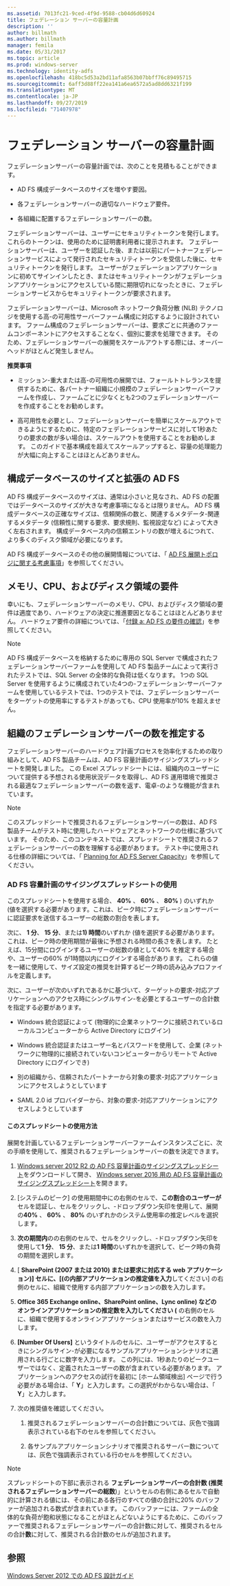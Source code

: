```yaml
---
ms.assetid: 7013fc21-9ced-4f9d-9588-cb04d6d60924
title: フェデレーション サーバーの容量計画
description: ''
author: billmath
ms.author: billmath
manager: femila
ms.date: 05/31/2017
ms.topic: article
ms.prod: windows-server
ms.technology: identity-adfs
ms.openlocfilehash: 418bc5d53a2bd11afa8563b07bbff76c89495715
ms.sourcegitcommit: 6aff3d88ff22ea141a6ea6572a5ad8dd6321f199
ms.translationtype: MT
ms.contentlocale: ja-JP
ms.lasthandoff: 09/27/2019
ms.locfileid: "71407978"
---
```

# <a name="planning-for-federation-server-capacity"></a>フェデレーション サーバーの容量計画

フェデレーションサーバーの容量計画では、次のことを見積もることができます。  
  
-   AD FS 構成データベースのサイズを増やす要因。  
  
-   各フェデレーションサーバーの適切なハードウェア要件。  
  
-   各組織に配置するフェデレーションサーバーの数。  
  
フェデレーションサーバーは、ユーザーにセキュリティトークンを発行します。 これらのトークンは、使用のために証明書利用者に提示されます。 フェデレーションサーバーは、ユーザーを認証した後、または以前にパートナーフェデレーションサービスによって発行されたセキュリティトークンを受信した後に、セキュリティトークンを発行します。 ユーザーがフェデレーションアプリケーションに初めてサインインしたとき、またはセキュリティトークンがフェデレーションアプリケーションにアクセスしている間に期限切れになったときに、フェデレーションサービスからセキュリティトークンが要求されます。  
  
フェデレーションサーバーは、Microsoft ネットワーク負荷分散 \(NLB\) テクノロジを使用する高\-の可用性サーバーファーム構成に対応するように設計されています。 ファーム構成のフェデレーションサーバーは、要求ごとに共通のファームコンポーネントにアクセスすることなく、個別に要求を処理できます。 そのため、フェデレーションサーバーの展開をスケールアウトする際には、オーバーヘッドがほとんど発生しません。  
  
**推奨事項**  
  
-   ミッション\-重大または高\-の可用性の展開では、フォールトトレランスを提供するために、各パートナー組織に小規模のフェデレーションサーバーファームを作成し、ファームごとに少なくとも2つのフェデレーションサーバーを作成することをお勧めします。  
  
-   高可用性を必要とし、フェデレーションサーバーを簡単にスケールアウトできるようにするために、特定のフェデレーションサービスに対して1秒あたりの要求の数が多い場合は、スケールアウトを使用することをお勧めします。 このガイドで基本構成を超えてスケールアップすると、容量の処理能力が大幅に向上することはほとんどありません。  
  
## <a name="ad-fs-configuration-database-size-and-growth"></a>構成データベースのサイズと拡張の AD FS  
AD FS 構成データベースのサイズは、通常は小さいと見なされ、AD FS の配置ではデータベースのサイズが大きな考慮事項になるとは限りません。  AD FS 構成データベースの正確なサイズは、信頼関係の数と、関連するメタデータ\-関連するメタデータ (信頼性に関する要求、要求規則、監視設定など) によって大きく左右されます。 構成データベース内の信頼エントリの数が増えるにつれて、より多くのディスク領域が必要になります。  
  
AD FS 構成データベースのその他の展開情報については、「 [AD FS 展開トポロジに関する考慮事項](AD-FS-Deployment-Topology-Considerations.md)」を参照してください。  
  
## <a name="memory-cpu-and-disk-space-requirements"></a>メモリ、CPU、およびディスク領域の要件  
幸いにも、フェデレーションサーバーのメモリ、CPU、およびディスク領域の要件は適度であり、ハードウェアの決定に推進要因となることはほとんどありません。 ハードウェア要件の詳細については、「[付録 a: AD FS の要件の確認](Appendix-A--Reviewing-AD-FS-Requirements.md)」を参照してください。  
  
> [!NOTE]  
> AD FS 構成データベースを格納するために専用の SQL Server で構成されたフェデレーションサーバーファームを使用して AD FS 製品チームによって実行されたテストでは、SQL Server の全体的な負荷は低くなります。 1つの SQL Server を使用するように構成されていた4つの\-フェデレーション\-サーバーファームを使用しているテストでは、1つのテストでは、フェデレーションサーバーをターゲットの使用率にするテストがあっても、CPU 使用率が10% を超えません。  
  
## <a name="bk_estimatefs"></a>組織のフェデレーションサーバーの数を推定する  
フェデレーションサーバーのハードウェア計画プロセスを効率化するための取り組みとして、AD FS 製品チームは、AD FS 容量計画のサイジングスプレッドシートを開発しました。 この Excel スプレッドシートには、組織内のユーザーについて提供する予想される使用状況データを取得し、AD FS 運用環境で推奨される最適なフェデレーションサーバーの数を返す、電卓\-のような機能が含まれています。  
  
> [!NOTE]  
> このスプレッドシートで推奨されるフェデレーションサーバーの数は、AD FS 製品チームがテスト時に使用したハードウェアとネットワークの仕様に基づいています。 そのため、このコンテキストでは、スプレッドシートで推奨されるフェデレーションサーバーの数を理解する必要があります。  テスト中に使用される仕様の詳細については、「 [Planning for AD FS Server Capacity](Planning-for-AD-FS-Server-Capacity.md)」を参照してください。  
  
### <a name="using-the-ad-fs-capacity-planning-sizing-spreadsheet"></a>AD FS 容量計画のサイジングスプレッドシートの使用  
このスプレッドシートを使用する場合、 **40%** 、 **60%** 、 **80%** \) のいずれか \(値を選択する必要があります。これは、ピーク時にフェデレーションサーバーに認証要求を送信するユーザーの総数の割合を表します。  
  
次に、 **1 分**、 **15 分**、または**1\) 時間**のいずれか \(値を選択する必要があります。これは、ピーク時の使用期間が最後に予想される時間の長さを表します。 たとえば、15分間にログインするユーザーの総数の値として40% を推定する場合や、ユーザーの60% が1時間以内にログインする場合があります。 これらの値を一緒に使用して、サイズ設定の推奨を計算するピーク時の読み込みプロファイルを定義します。  
  
次に、ユーザーが次のいずれであるかに基づいて、ターゲットの要求\-対応アプリケーションへのアクセス時にシングルサイン\-を必要とするユーザーの合計数を指定する必要があります。  
  
-   Windows 統合認証によって \(物理的に企業ネットワークに接続されているローカルコンピューターから Active Directory にログイン\)  
  
-   Windows 統合認証またはユーザー名とパスワードを使用して、企業 \(ネットワークに物理的に接続されていないコンピューターからリモートで Active Directory にログインでき\)  
  
-   別の組織から、信頼されたパートナーから対象の要求\-対応アプリケーションにアクセスしようとしています  
  
-   SAML 2.0 id プロバイダーから、対象の要求\-対応アプリケーションにアクセスしようとしています  
  
#### <a name="how-to-use-this-spreadsheet"></a>このスプレッドシートの使用方法  
展開を計画しているフェデレーションサーバーファームインスタンスごとに、次の手順を使用して、推奨されるフェデレーションサーバーの数を決定できます。  
  
1.  [Windows server 2012 R2 の AD FS 容量計画のサイジングスプレッドシート](https://adfsdocs.blob.core.windows.net/adfs/ADFSCapacityPlanning.xlsx)をダウンロードして開き、 [Windows server 2016 用の AD FS 容量計画のサイジングスプレッドシート](https://adfsdocs.blob.core.windows.net/adfs/ADFSCapacity2016.xlsx)を開きます。
  
2.  [システムのピーク] の使用期間中にの右側のセルで、**この割合のユーザーが**セルを認証し、セルをクリックし、\-ドロップダウン矢印を使用して、展開の**40%** 、 **60%** 、 **80%** のいずれかのシステム使用率の推定レベルを選択します。  
  
3.  **次の期間内**のの右側のセルで、セルをクリックし、\-ドロップダウン矢印を使用して**1 分**、 **15 分**、または**1 時間**のいずれかを選択して、ピーク時の負荷の期間を選択します。  
  
4.  [ **SharePoint \(2007 または 2010\) または要求に対応する web アプリケーション\)] セルに、[\(の内部アプリケーションの推定値を入力**してください] の右側のセルに、組織で使用する内部アプリケーションの数を入力します。  
  
5.  **Office 365 Exchange online、SharePoint online、Lync online\) などの オンラインアプリケーションの推定数を入力してください \(** の右側のセルに、組織で使用するオンラインアプリケーションまたはサービスの数を入力します。  
  
6.  **[Number Of Users]** というタイトルのセルに、ユーザーがアクセスするときにシングルサイン\-が必要になるサンプルアプリケーションシナリオに適用される行ごとに数字を入力します。 この列には、1秒あたりのピークユーザーではなく、定義されたユーザーの数が含まれている必要があります。 アプリケーションへのアクセスの試行を最初に [ホーム領域検出] ページで行う必要がある場合は、「 **Y**」と入力します。この選択がわからない場合は、「 **Y**」と入力します。  
  
7.  次の推奨値を確認してください。  
  
    1.  推奨されるフェデレーションサーバーの合計数については、灰色で強調表示されている右下のセルを参照してください。  
  
    2.  各サンプルアプリケーションシナリオで推奨されるサーバー数については、灰色で強調表示されている行のセルを参照してください。  
  
> [!NOTE]  
> スプレッドシートの下部に表示される **フェデレーションサーバーの合計数 (推奨されるフェデレーションサーバーの総数**)」というセルの右側にあるセルで自動的に計算される値には、その前にある各行のすべての値の合計に20% のバッファーが追加される数式が含まれています。 このバッファーには、ファームの全体的な負荷が飽和状態になることがほとんどないようにするために、このバッファーで推奨されるフェデレーションサーバーの合計数に対して、推奨されるセルの合計**数**に対して、推奨される合計数のセルが追加されます。  
  
## <a name="see-also"></a>参照
[Windows Server 2012 での AD FS 設計ガイド](AD-FS-Design-Guide-in-Windows-Server-2012.md)
